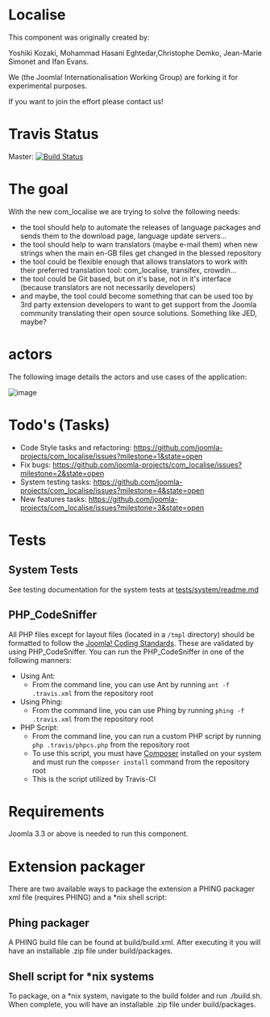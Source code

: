 Localise
========

This component was originally created by:

Yoshiki Kozaki, Mohammad Hasani Eghtedar,Christophe Demko, Jean-Marie Simonet and Ifan Evans.

We (the Joomla! Internationalisation Working Group) are forking it for experimental purposes.

If you want to join the effort please contact us!

# Travis Status
Master: [![Build Status](https://api.travis-ci.org/joomla-projects/com_localise.svg?branch=master)](https://travis-ci.org/joomla-projects/com_localise)

# The goal
With the new com_localise we are trying to solve the following needs:

* the tool should help to automate the releases of language packages and sends them to the download page, language update servers...
* the tool should help to warn translators (maybe e-mail them) when new strings when the main en-GB files get changed in the blessed repository
* the tool could be flexible enough that allows translators to work with their preferred translation tool: com_localise, transifex, crowdin...
* the tool could be Git based, but on it's base, not in it's interface (because translators are not necessarily developers)
* and maybe, the tool could become something that can be used too by 3rd party extension developers to want to get support from the Joomla community translating their open source solutions. Something like JED, maybe?

# actors
The following image details the actors and use cases of the application:

![image](https://raw.githubusercontent.com/joomla-projects/translate-joomla/master/images/structure/actors.png)

# Todo's (Tasks)
* Code Style tasks and refactoring: https://github.com/joomla-projects/com_localise/issues?milestone=1&state=open
* Fix bugs: https://github.com/joomla-projects/com_localise/issues?milestone=2&state=open
* System testing tasks: https://github.com/joomla-projects/com_localise/issues?milestone=4&state=open
* New features tasks: https://github.com/joomla-projects/com_localise/issues?milestone=3&state=open

# Tests

## System Tests
See testing documentation for the system tests at [tests/system/readme.md](./tests/system/readme.md)

## PHP_CodeSniffer
All PHP files except for layout files (located in a `/tmpl` directory) should be formatted to follow the [Joomla! Coding Standards](http://joomla.github.io/coding-standards/).  These are validated by using PHP_CodeSniffer.  You can run the PHP_CodeSniffer in one of the following manners:

* Using Ant:
    * From the command line, you can use Ant by running `ant -f .travis.xml` from the repository root
* Using Phing:
    * From the command line, you can use Phing by running `phing -f .travis.xml` from the repository root
* PHP Script:
    * From the command line, you can run a custom PHP script by running `php .travis/phpcs.php` from the repository root
    * To use this script, you must have [Composer](https://getcomposer.org/) installed on your system and must run the `composer install` command from the repository root
    * This is the script utilized by Travis-CI

# Requirements
Joomla 3.3 or above is needed to run this component.

# Extension packager
There are two available ways to package the extension a PHING packager xml file (requires PHING) and a *nix shell script:

## Phing packager

A PHING build file can be found at build/build.xml. After executing it you will have an installable .zip file under build/packages.

## Shell script for *nix systems

To package, on a *nix system, navigate to the build folder and run ./build.sh. When complete, you will have an installable .zip file under build/packages.
